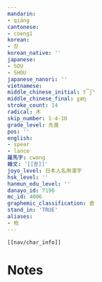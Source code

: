 ```yaml
---
mandarin:
- qiāng
cantonese:
- coeng1
korean:
- 창
korean_native: ''
japanese:
- SOU
- SHOU
japanese_nanori: ''
vietnamese:
middle_chinese_initial: t͡ʃʰ
middle_chinese_final: ɣæŋ
stroke_count: 14
radical: 木
skip_number: 1-4-10
grade_level: 先進
pos: ''
english:
- spear
- lance
羅馬字: cwang
韓文: '[[촹]]'
joyo_level: 日本人名用漢字
hsk_level: ''
hanmun_edu_level: ''
danayo_id: 7190
mc_id: 4006
graphemic_classification: 倉
stand_in: 'TRUE'
aliases:
- 枪
---
```

```meta-bind-embed
[[nav/char_info]]
```

# Notes
